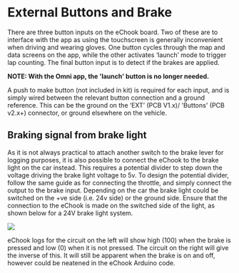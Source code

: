 # External Buttons and Brake

There are three button inputs on the eChook board. Two of these are to interface with the app as using the touchscreen is generally inconvenient when driving and wearing gloves. One button cycles through the map and data screens on the app, while the other activates ‘launch’ mode to trigger lap counting. The final button input is to detect if the brakes are applied.

**NOTE: With the Omni app, the 'launch' button is no longer needed.**

A push to make button (not included in kit) is required for each input, and is simply wired between the relevant button connection and a ground reference. This can be the ground on the ‘EXT’ (PCB V1.x)/ 'Buttons' (PCB v2.x+) connector, or ground elsewhere on the vehicle.

## Braking signal from brake light

As it is not always practical to attach another switch to the brake lever for logging purposes, it is also possible to connect the eChook to the brake light on the car instead. This requires a potential divider to step down the voltage driving the brake light voltage to 5v. To design the potential divider, follow the same guide as for connecting the throttle, and simply connect the output to the brake input. Depending on the car the brake light could be switched on the +ve side (i.e. 24v side) or the ground side. Ensure that the connection to the eChook is made on the switched side of the light, as shown below for a 24V brake light system.

![](https://lh4.googleusercontent.com/V9i01vwxJSmsg6HIEdEN-fDVn4EpTTwEAoKph0fRIcXXVdiyJ8_yV-685Dqug5seFBuX_EMQA9VhIa_k5-lMQ6drWDLhKY50Kt7-IPJhLIe6O4urHIDyd4UJt6qDwfbRr9VQf6p_)

eChook logs for the circuit on the left will show high (100) when the brake is pressed and low (0) when it is not pressed. The circuit on the right will give the inverse of this. It will still be apparent when the brake is on and off, however could be neatened in the eChook Arduino code.
